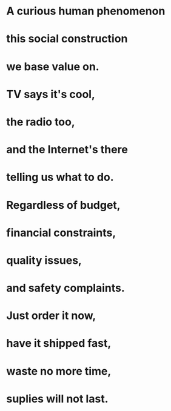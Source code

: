 # A curious human phenomenon  
# this social construction  
# we base value on.  
# TV says it's cool,  
# the radio too,  
# and the Internet's there
# telling us what to do.

# Regardless of budget,  
# financial constraints,  
# quality issues,  
# and safety complaints.  
# Just order it now,  
# have it shipped fast,  
# waste no more time,  
# suplies will not last.  
